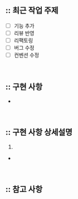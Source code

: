 ## :: 최근 작업 주제

- [ ] 기능 추가
- [ ] 리뷰 반영
- [ ] 리팩토링
- [ ] 버그 수정
- [ ] 컨벤션 수정

<br />

## :: 구현 사항

-

<br />

## :: 구현 사항 상세설명

1.

-

<br />

## :: 참고 사항

